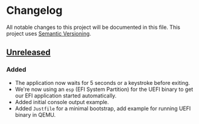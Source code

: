 # Changelog

All notable changes to this project will be documented in this file.
This project uses [Semantic Versioning](https://semver.org/spec/v2.0.0.html).

## [Unreleased]

[Unreleased]: https://github.com/sunsided/uefi-experiments/compare/277456229a7d7ab07a82e250b514cb2683432a0c..HEAD
<!-- [0.1.0]: https://github.com/sunsided/uefi-experiments/releases/tag/v0.1.0 -->

### Added

- The application now waits for 5 seconds or a keystroke before exiting.
- We're now using an `esp` (EFI System Partition) for the UEFI binary to get
  our EFI application started automatically.
- Added initial console output example.
- Added `Justfile` for a minimal bootstrap, add example for running UEFI binary in QEMU.
